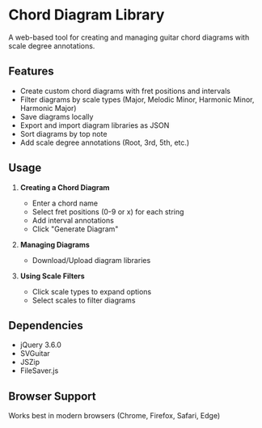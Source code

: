 # Chord Diagram Library

A web-based tool for creating and managing guitar chord diagrams with scale degree annotations.

## Features

- Create custom chord diagrams with fret positions and intervals
- Filter diagrams by scale types (Major, Melodic Minor, Harmonic Minor, Harmonic Major)
- Save diagrams locally
- Export and import diagram libraries as JSON
- Sort diagrams by top note
- Add scale degree annotations (Root, 3rd, 5th, etc.)

## Usage

1. **Creating a Chord Diagram**
   - Enter a chord name
   - Select fret positions (0-9 or x) for each string
   - Add interval annotations
   - Click "Generate Diagram"

2. **Managing Diagrams**
   - Download/Upload diagram libraries

3. **Using Scale Filters**
   - Click scale types to expand options
   - Select scales to filter diagrams

## Dependencies

- jQuery 3.6.0
- SVGuitar
- JSZip
- FileSaver.js

## Browser Support

Works best in modern browsers (Chrome, Firefox, Safari, Edge)
